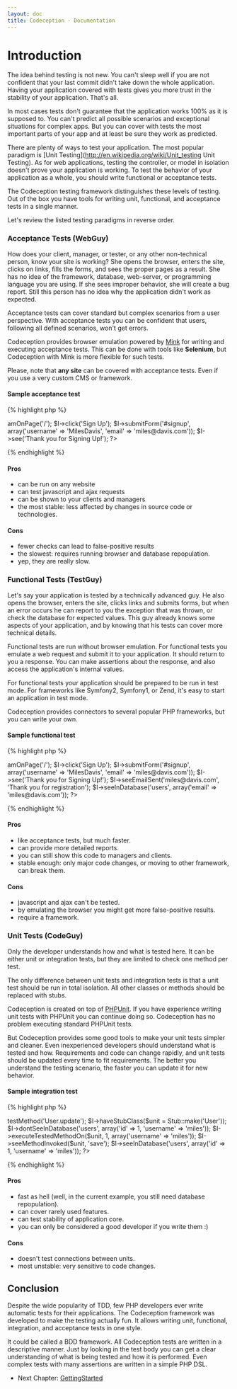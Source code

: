 ```yaml
---
layout: doc
title: Codeception - Documentation
---
```


# Introduction

The idea behind testing is not new. You can't sleep well if you are not confident that your last commit didn't take down the whole application.
Having your application covered with tests gives you more trust in the stability of your application. That's all.

In most cases tests don't guarantee that the application works 100% as it is supposed to. You can't predict all possible scenarios and exceptional situations for complex apps.
But you can cover with tests the most important parts of your app and at least be sure they work as predicted.

There are plenty of ways to test your application. The most popular paradigm is [Unit Testing](http://en.wikipedia.org/wiki/Unit_testing Unit Testing). As for web applications, testing the controller, or model in isolation doesn't prove your application is working. To test the behavior of your application as a whole, you should write functional or acceptance tests.

The Codeception testing framework distinguishes these levels of testing. Out of the box you have tools for writing unit, functional, and acceptance tests in a single manner.

Let's review the listed testing paradigms in reverse order.

### Acceptance Tests (WebGuy)

How does your client, manager, or tester, or any other non-technical person, know your site is working? She opens the browser, enters the site, clicks on links, fills the forms, and sees the proper pages as a result. She has no idea of the framework, database, web-server, or programming language you are using. If she sees improper behavior, she will create a bug report. Still this person has no idea why the application didn't work as expected.

Acceptance tests can cover standard but complex scenarios from a user perspective. With acceptance tests you can be confident that users, following all defined scenarios, won't get errors. 

Codeception provides browser emulation powered by [Mink](http://mink.behat.org) for writing and executing acceptance tests. This can be done with tools like **Selenium**, but Codeception with Mink is more flexible for such tests. 

Please, note that **any site** can be covered with acceptance tests. Even if you use a very custom CMS or framework.

#### Sample acceptance test

{% highlight php %}

<?php
$I = new WebGuy($scenario);
$I->amOnPage('/');
$I->click('Sign Up');
$I->submitForm('#signup', array('username' => 'MilesDavis', 'email' => 'miles@davis.com'));
$I->see('Thank you for Signing Up!');
?>

{% endhighlight %}

#### Pros

* can be run on any website
* can test javascript and ajax requests
* can be shown to your clients and managers
* the most stable: less affected by changes in source code or technologies.

#### Cons
* fewer checks can lead to false-positive results
* the slowest: requires running browser and database repopulation.
* yep, they are really slow.


### Functional Tests (TestGuy)

Let's say your application is tested by a technically advanced guy. He also opens the browser, enters the site, clicks links and submits forms, but when an error occurs he can report to you the exception that was thrown, or check the database for expected values. This guy already knows some aspects of your application, and by knowing that his tests can cover more technical details.

Functional tests are run without browser emulation. For functional tests you emulate a web request and submit it to your application. It should return to you a response. You can make assertions about the response, and also access the application's internal values.

For functional tests your application should be prepared to be run in test mode. For frameworks like Symfony2, Symfony1, or Zend, it's easy to start an application in test mode. 

Codeception provides connectors to several popular PHP frameworks, but you can write your own.

#### Sample functional test

{% highlight php %}

<?php
$I = new TestGuy($scenario);
$I->amOnPage('/');
$I->click('Sign Up');
$I->submitForm('#signup', array('username' => 'MilesDavis', 'email' => 'miles@davis.com'));
$I->see('Thank you for Signing Up!');
$I->seeEmailSent('miles@davis.com', 'Thank you for registration');
$I->seeInDatabase('users', array('email' => 'miles@davis.com'));
?>

{% endhighlight %}

#### Pros

* like acceptance tests, but much faster.
* can provide more detailed reports.
* you can still show this code to managers and clients.
* stable enough: only major code changes, or moving to other framework, can break them. 

#### Cons

* javascript and ajax can't be tested.
* by emulating the browser you might get more false-positive results.
* require a framework.

### Unit Tests (CodeGuy)

Only the developer understands how and what is tested here. It can be either unit or integration tests, but they are limited to check one method per test.

The only difference between unit tests and integration tests is that a unit test should be run in total isolation. All other classes or methods should be replaced with stubs. 

Codeception is created on top of [PHPUnit](http://www.phpunit.de/). If you have experience writing unit tests with PHPUnit you can continue doing so. Codeception has no problem executing standard PHPUnit tests. 

But Codeception provides some good tools to make your unit tests simpler and cleaner. Even inexperienced developers should understand what is tested and how. Requirements and code can change rapidly, and unit tests should be updated every time to fit requirements. The better you understand the testing scenario, the faster you can update it for new behavior. 

#### Sample integration test

{% highlight php %}

<?php
// we are testing the public method of User class.
// It requires the user_id and array of parameters.

$I = new CodeGuy($scenario);
$I->testMethod('User.update');
$I->haveStubClass($unit = Stub::make('User'));
$I->dontSeeInDatabase('users', array('id' => 1, 'username' => 'miles'));
$I->executeTestedMethodOn($unit, 1, array('username' => 'miles'));
$I->seeMethodInvoked($unit, 'save');
$I->seeInDatabase('users', array('id' => 1, 'username' => 'miles'));
?>

{% endhighlight %}

#### Pros

* fast as hell (well, in the current example, you still need database repopulation).
* can cover rarely used features.
* can test stability of application core.
* you can only be considered a good developer if you write them :)

#### Cons

* doesn't test connections between units.
* most unstable: very sensitive to code changes.

## Conclusion

Despite the wide popularity of TDD, few PHP developers ever write automatic tests for their applications. The Codeception framework was developed to make the testing actually fun. It allows writing unit, functional, integration, and acceptance tests in one style.

It could be called a BDD framework. All Codeception tests are written in a descriptive manner. Just by looking in the test body you can get a clear understanding of what is being tested and how it is performed. Even complex tests with many assertions are written in a simple PHP DSL.


* Next Chapter: [GettingStarted](/docs/02-GettingStarted)